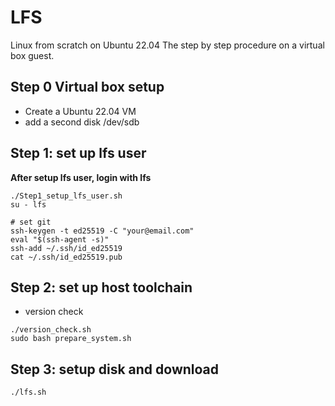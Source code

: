 # LFS
Linux from scratch on Ubuntu 22.04
The step by step procedure on a virtual box guest.

## Step 0 Virtual box setup
- Create a Ubuntu 22.04 VM
- add a second disk /dev/sdb

## Step 1: set up lfs user
**After setup lfs user, login with lfs**
```
./Step1_setup_lfs_user.sh
su - lfs

# set git
ssh-keygen -t ed25519 -C "your@email.com"
eval "$(ssh-agent -s)"
ssh-add ~/.ssh/id_ed25519
cat ~/.ssh/id_ed25519.pub
```

## Step 2: set up host toolchain
- version check
```
./version_check.sh
sudo bash prepare_system.sh
```

## Step 3: setup disk and download
```
./lfs.sh
```

